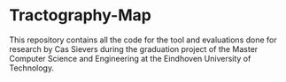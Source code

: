 # Tractography-Map
This repository contains all the code for the tool and evaluations done for research by Cas Sievers during the graduation project of the Master Computer Science and Engineering at the Eindhoven University of Technology.
